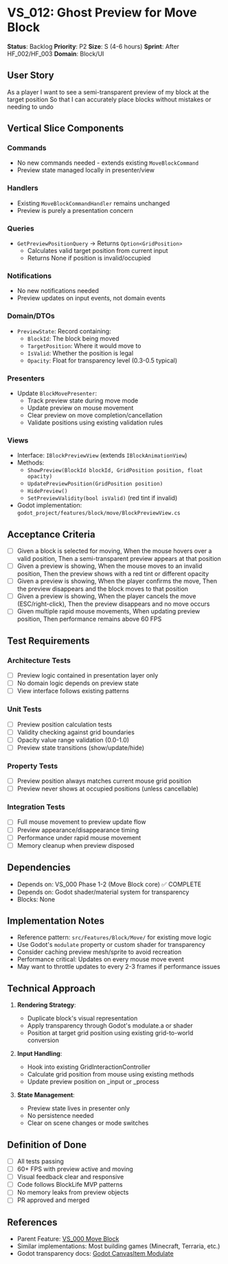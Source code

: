 # VS_012: Ghost Preview for Move Block

**Status**: Backlog
**Priority**: P2
**Size**: S (4-6 hours)
**Sprint**: After HF_002/HF_003
**Domain**: Block/UI

## User Story
As a player
I want to see a semi-transparent preview of my block at the target position
So that I can accurately place blocks without mistakes or needing to undo

## Vertical Slice Components

### Commands
- No new commands needed - extends existing `MoveBlockCommand`
- Preview state managed locally in presenter/view

### Handlers
- Existing `MoveBlockCommandHandler` remains unchanged
- Preview is purely a presentation concern

### Queries
- `GetPreviewPositionQuery` → Returns `Option<GridPosition>`
  - Calculates valid target position from current input
  - Returns None if position is invalid/occupied

### Notifications
- No new notifications needed
- Preview updates on input events, not domain events

### Domain/DTOs
- `PreviewState`: Record containing:
  - `BlockId`: The block being moved
  - `TargetPosition`: Where it would move to
  - `IsValid`: Whether the position is legal
  - `Opacity`: Float for transparency level (0.3-0.5 typical)

### Presenters
- Update `BlockMovePresenter`:
  - Track preview state during move mode
  - Update preview on mouse movement
  - Clear preview on move completion/cancellation
  - Validate positions using existing validation rules

### Views
- Interface: `IBlockPreviewView` (extends `IBlockAnimationView`)
- Methods:
  - `ShowPreview(BlockId blockId, GridPosition position, float opacity)`
  - `UpdatePreviewPosition(GridPosition position)`
  - `HidePreview()`
  - `SetPreviewValidity(bool isValid)` (red tint if invalid)
- Godot implementation: `godot_project/features/block/move/BlockPreviewView.cs`

## Acceptance Criteria
- [ ] Given a block is selected for moving, When the mouse hovers over a valid position, Then a semi-transparent preview appears at that position
- [ ] Given a preview is showing, When the mouse moves to an invalid position, Then the preview shows with a red tint or different opacity
- [ ] Given a preview is showing, When the player confirms the move, Then the preview disappears and the block moves to that position
- [ ] Given a preview is showing, When the player cancels the move (ESC/right-click), Then the preview disappears and no move occurs
- [ ] Given multiple rapid mouse movements, When updating preview position, Then performance remains above 60 FPS

## Test Requirements

### Architecture Tests
- [ ] Preview logic contained in presentation layer only
- [ ] No domain logic depends on preview state
- [ ] View interface follows existing patterns

### Unit Tests
- [ ] Preview position calculation tests
- [ ] Validity checking against grid boundaries
- [ ] Opacity value range validation (0.0-1.0)
- [ ] Preview state transitions (show/update/hide)

### Property Tests
- [ ] Preview position always matches current mouse grid position
- [ ] Preview never shows at occupied positions (unless cancellable)

### Integration Tests
- [ ] Full mouse movement to preview update flow
- [ ] Preview appearance/disappearance timing
- [ ] Performance under rapid mouse movement
- [ ] Memory cleanup when preview disposed

## Dependencies
- Depends on: VS_000 Phase 1-2 (Move Block core) ✅ COMPLETE
- Depends on: Godot shader/material system for transparency
- Blocks: None

## Implementation Notes
- Reference pattern: `src/Features/Block/Move/` for existing move logic
- Use Godot's `modulate` property or custom shader for transparency
- Consider caching preview mesh/sprite to avoid recreation
- Performance critical: Updates on every mouse move event
- May want to throttle updates to every 2-3 frames if performance issues

## Technical Approach
1. **Rendering Strategy**:
   - Duplicate block's visual representation
   - Apply transparency through Godot's modulate.a or shader
   - Position at target grid position using existing grid-to-world conversion

2. **Input Handling**:
   - Hook into existing GridInteractionController
   - Calculate grid position from mouse using existing methods
   - Update preview position on _input or _process

3. **State Management**:
   - Preview state lives in presenter only
   - No persistence needed
   - Clear on scene changes or mode switches

## Definition of Done
- [ ] All tests passing
- [ ] 60+ FPS with preview active and moving
- [ ] Visual feedback clear and responsive
- [ ] Code follows BlockLife MVP patterns
- [ ] No memory leaks from preview objects
- [ ] PR approved and merged

## References
- Parent Feature: [VS_000 Move Block](VS_000_Move_Block_Feature.md)
- Similar implementations: Most building games (Minecraft, Terraria, etc.)
- Godot transparency docs: [Godot CanvasItem Modulate](https://docs.godotengine.org/en/stable/classes/class_canvasitem.html#class-canvasitem-property-modulate)